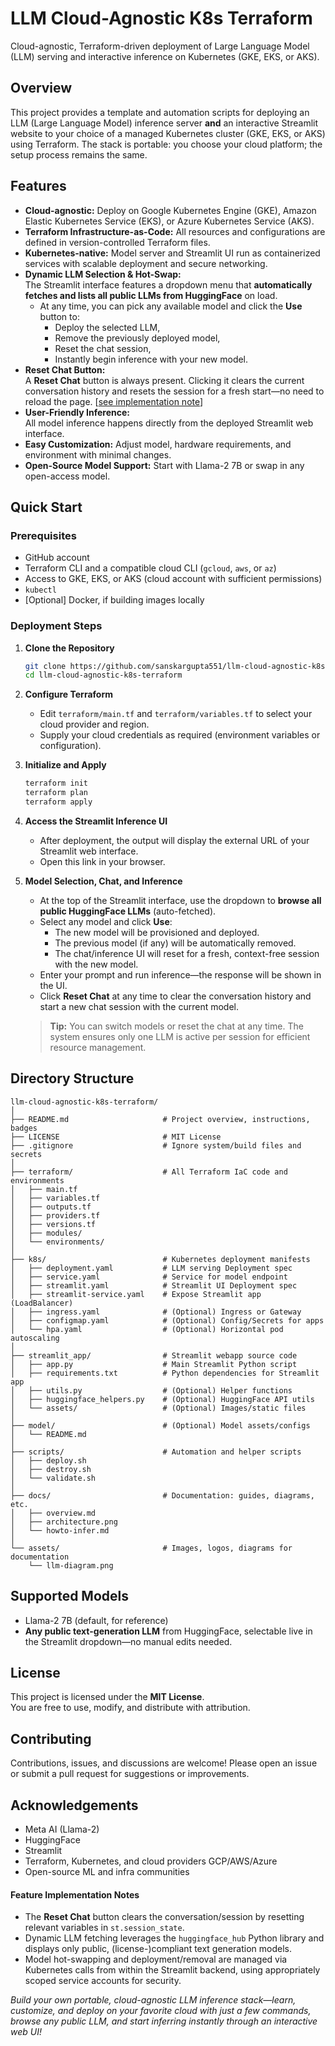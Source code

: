 # LLM Cloud-Agnostic K8s Terraform

Cloud-agnostic, Terraform-driven deployment of Large Language Model (LLM) serving and interactive inference on Kubernetes (GKE, EKS, or AKS).

## Overview

This project provides a template and automation scripts for deploying an LLM (Large Language Model) inference server **and** an interactive Streamlit website to your choice of a managed Kubernetes cluster (GKE, EKS, or AKS) using Terraform. The stack is portable: you choose your cloud platform; the setup process remains the same.

## Features

- **Cloud-agnostic:** Deploy on Google Kubernetes Engine (GKE), Amazon Elastic Kubernetes Service (EKS), or Azure Kubernetes Service (AKS).
- **Terraform Infrastructure-as-Code:** All resources and configurations are defined in version-controlled Terraform files.
- **Kubernetes-native:** Model server and Streamlit UI run as containerized services with scalable deployment and secure networking.
- **Dynamic LLM Selection & Hot-Swap:**  
  The Streamlit interface features a dropdown menu that **automatically fetches and lists all public LLMs from HuggingFace** on load.  
    - At any time, you can pick any available model and click the **Use** button to:
      - Deploy the selected LLM,
      - Remove the previously deployed model,
      - Reset the chat session,
      - Instantly begin inference with your new model.
- **Reset Chat Button:**  
  A **Reset Chat** button is always present. Clicking it clears the current conversation history and resets the session for a fresh start—no need to reload the page. [[see implementation note](#feature-implementation-notes)]
- **User-Friendly Inference:**  
  All model inference happens directly from the deployed Streamlit web interface.
- **Easy Customization:** Adjust model, hardware requirements, and environment with minimal changes.
- **Open-Source Model Support:** Start with Llama-2 7B or swap in any open-access model.

## Quick Start

### Prerequisites

- GitHub account
- Terraform CLI and a compatible cloud CLI (`gcloud`, `aws`, or `az`)
- Access to GKE, EKS, or AKS (cloud account with sufficient permissions)
- `kubectl`
- [Optional] Docker, if building images locally

### Deployment Steps

1. **Clone the Repository**
   ```bash
   git clone https://github.com/sanskargupta551/llm-cloud-agnostic-k8s-terraform.git
   cd llm-cloud-agnostic-k8s-terraform
   ```

2. **Configure Terraform**
   - Edit `terraform/main.tf` and `terraform/variables.tf` to select your cloud provider and region.
   - Supply your cloud credentials as required (environment variables or configuration).

3. **Initialize and Apply**
   ```bash
   terraform init
   terraform plan
   terraform apply
   ```

4. **Access the Streamlit Inference UI**
   - After deployment, the output will display the external URL of your Streamlit web interface.
   - Open this link in your browser.

5. **Model Selection, Chat, and Inference**
   - At the top of the Streamlit interface, use the dropdown to **browse all public HuggingFace LLMs** (auto-fetched).
   - Select any model and click **Use**:
     - The new model will be provisioned and deployed.
     - The previous model (if any) will be automatically removed.
     - The chat/inference UI will reset for a fresh, context-free session with the new model.
   - Enter your prompt and run inference—the response will be shown in the UI.
   - Click **Reset Chat** at any time to clear the conversation history and start a new chat session with the current model.

   > **Tip:** You can switch models or reset the chat at any time. The system ensures only one LLM is active per session for efficient resource management.

## Directory Structure

```
llm-cloud-agnostic-k8s-terraform/
│
├── README.md                     # Project overview, instructions, badges
├── LICENSE                       # MIT License
├── .gitignore                    # Ignore system/build files and secrets
│
├── terraform/                    # All Terraform IaC code and environments
│   ├── main.tf
│   ├── variables.tf
│   ├── outputs.tf
│   ├── providers.tf
│   ├── versions.tf
│   ├── modules/
│   └── environments/
│
├── k8s/                          # Kubernetes deployment manifests
│   ├── deployment.yaml           # LLM serving Deployment spec
│   ├── service.yaml              # Service for model endpoint
│   ├── streamlit.yaml            # Streamlit UI Deployment spec
│   ├── streamlit-service.yaml    # Expose Streamlit app (LoadBalancer)
│   ├── ingress.yaml              # (Optional) Ingress or Gateway
│   ├── configmap.yaml            # (Optional) Config/Secrets for apps
│   └── hpa.yaml                  # (Optional) Horizontal pod autoscaling
│
├── streamlit_app/                # Streamlit webapp source code
│   ├── app.py                    # Main Streamlit Python script
│   ├── requirements.txt          # Python dependencies for Streamlit app
│   ├── utils.py                  # (Optional) Helper functions
│   ├── huggingface_helpers.py    # (Optional) HuggingFace API utils
│   └── assets/                   # (Optional) Images/static files
│
├── model/                        # (Optional) Model assets/configs
│   └── README.md
│
├── scripts/                      # Automation and helper scripts
│   ├── deploy.sh
│   ├── destroy.sh
│   └── validate.sh
│
├── docs/                         # Documentation: guides, diagrams, etc.
│   ├── overview.md
│   ├── architecture.png
│   └── howto-infer.md
│
└── assets/                       # Images, logos, diagrams for documentation
    └── llm-diagram.png
```

## Supported Models

- Llama-2 7B (default, for reference)
- **Any public text-generation LLM** from HuggingFace, selectable live in the Streamlit dropdown—no manual edits needed.

## License

This project is licensed under the **MIT License**.  
You are free to use, modify, and distribute with attribution.

## Contributing

Contributions, issues, and discussions are welcome! Please open an issue or submit a pull request for suggestions or improvements.

## Acknowledgements

- Meta AI (Llama-2)
- HuggingFace
- Streamlit
- Terraform, Kubernetes, and cloud providers GCP/AWS/Azure
- Open-source ML and infra communities

#### Feature Implementation Notes
- The **Reset Chat** button clears the conversation/session by resetting relevant variables in `st.session_state`.  
- Dynamic LLM fetching leverages the `huggingface_hub` Python library and displays only public, (license-)compliant text generation models.
- Model hot-swapping and deployment/removal are managed via Kubernetes calls from within the Streamlit backend, using appropriately scoped service accounts for security.

*Build your own portable, cloud-agnostic LLM inference stack—learn, customize, and deploy on your favorite cloud with just a few commands, browse any public LLM, and start inferring instantly through an interactive web UI!*
